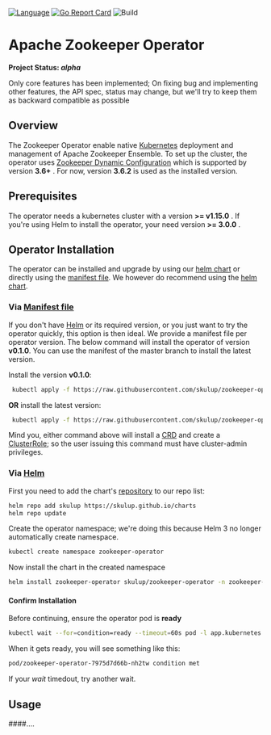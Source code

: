 [![Language](https://img.shields.io/badge/Language-Go-blue)](https://golang.org/)
[![Go Report Card](https://goreportcard.com/badge/github.com/skulup/zookeeper-operator)](https://goreportcard.com/report/github.com/skulup/zookeeper-operator)
![Build](https://github.com/skulup/zookeeper-operator/workflows/Build/badge.svg)

# Apache Zookeeper Operator

**Project Status: *alpha***

Only core features has been implemented; 
On fixing bug and implementing other features, the API spec, status may change, 
but we'll try to keep them as backward compatible as possible

## Overview
The Zookeeper Operator enable native [Kubernetes](https://kubernetes.io/) deployment and management of Apache Zookeeper Ensemble.
To set up the cluster, the operator uses [Zookeeper Dynamic Configuration](https://zookeeper.apache.org/doc/current/zookeeperReconfig.html) which is supported by version __3.6+__ .
For now, version __3.6.2__ is used as the installed version.

## Prerequisites
The operator needs a kubernetes cluster with a version __>= v1.15.0__ . 
If you're using Helm to install the operator, your need version __>= 3.0.0__ .

## Operator Installation
The operator can be installed and upgrade by using our [helm chart](https://github.com/skulup/zookeeper-operator/tree/master/deployments/charts)
or directly using the [manifest file](https://github.com/skulup/zookeeper-operator/blob/master/deployments/operator-manifest.yaml).
We however do recommend using the [helm chart](https://github.com/skulup/zookeeper-operator/tree/master/deployments/charts).

### Via [Manifest file](https://github.com/skulup/zookeeper-operator/blob/master/deployments/operator-manifest.yaml)
If you don't have [Helm](https://helm.sh/) or its required version, or you just want to try the operator quickly, this option is then ideal. 
We provide a manifest file per operator version. The below command will install the operator of version __v0.1.0__.
You can use the manifest of the master branch to install the latest version.

Install the version __v0.1.0__:
```bash
 kubectl apply -f https://raw.githubusercontent.com/skulup/zookeeper-operator/v0.1.0/deployments/operator-manifest.yaml 
```

__OR__ install the latest version:
```bash
 kubectl apply -f https://raw.githubusercontent.com/skulup/zookeeper-operator/master/deployments/operator-manifest.yaml
```
Mind you, either command above will install a [CRD](https://kubernetes.io/docs/concepts/extend-kubernetes/api-extension/custom-resources/)
and create a [ClusterRole](https://kubernetes.io/docs/concepts/extend-kubernetes/api-extension/custom-resources/);
so the user issuing this command must have cluster-admin privileges.

### Via [Helm](https://helm.sh/)
First you need to add the chart's [repository](https://skulup.github.io/charts/) to our repo list:

```bash
helm repo add skulup https://skulup.github.io/charts
helm repo update
```
Create the operator namespace; we're doing this because Helm 3 no longer automatically create namespace.
```bash
kubectl create namespace zookeeper-operator
```

Now install the chart in the created namespace
```bash
helm install zookeeper-operator skulup/zookeeper-operator -n zookeeper-operator
```

#### Confirm Installation
Before continuing, ensure the operator pod is __ready__
```bash
kubectl wait --for=condition=ready --timeout=60s pod -l app.kubernetes.io/name=zookeeper-operator -n zookeeper-operator
```

When it gets ready, you will see something like this:
```bash
pod/zookeeper-operator-7975d7d66b-nh2tw condition met
```

If your _wait_ timedout, try another wait.

## Usage
####....